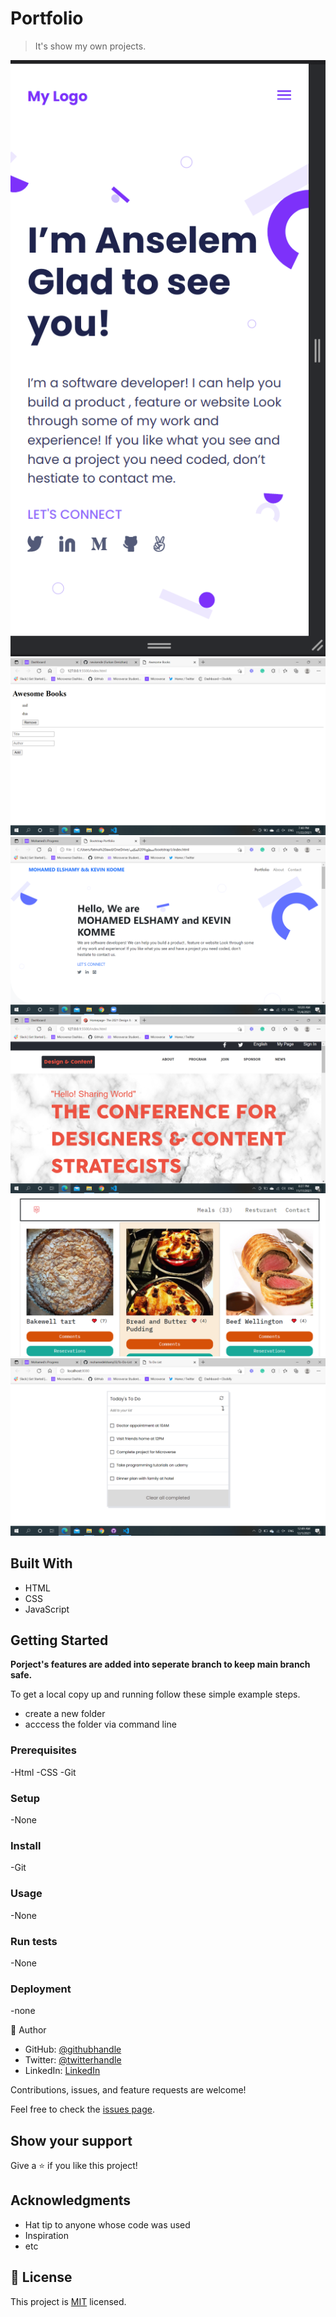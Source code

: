 # Portfolio
> It's show my own projects.

![screenshot1](https://github.com/mohamedelshamy55/Portfolio/blob/master/images/Portfolio-1.png)
![screenshot2](https://github.com/mohamedelshamy55/Portfolio/blob/master/images/awsamebookscreenshot.png)
![screenshot3](https://github.com/mohamedelshamy55/Portfolio/blob/master/images/bootstrap1.png)
![screenshot4](https://github.com/mohamedelshamy55/Portfolio/blob/master/images/capston.png)
![screenshot5](https://github.com/mohamedelshamy55/Portfolio/blob/master/images/mealdb.png)
![screenshot6](https://github.com/mohamedelshamy55/Portfolio/blob/master/images/todolist.png)

## Built With
- HTML
- CSS
- JavaScript
## Getting Started


**Porject's features are added into seperate branch to keep main branch safe.**


To get a local copy up and running follow these simple example steps.

- create a new folder
- acccess the folder via command line

### Prerequisites
-Html
-CSS
-Git

### Setup
-None


### Install
-Git

### Usage
-None

### Run tests
-None

### Deployment
-none

👤 Author

- GitHub: [@githubhandle](https://github.com/mohamedelshamy55)
- Twitter: [@twitterhandle](https://mobile.twitter.com/moelshamy55)
- LinkedIn: [LinkedIn](https://www.linkedin.com/in/mohamed-elshamy85/)


Contributions, issues, and feature requests are welcome!

Feel free to check the [issues page](../../issues/).

## Show your support

Give a ⭐️ if you like this project!

## Acknowledgments

- Hat tip to anyone whose code was used
- Inspiration
- etc

## 📝 License

This project is [MIT](./MIT.md) licensed.

